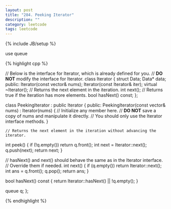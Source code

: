 ```yaml
---
layout: post
title: "284. Peeking Iterator"
description: ""
category: leetcode
tags: leetcode
---
```

{% include JB/setup %}

use queue

{% highlight cpp %}

// Below is the interface for Iterator, which is already defined for you.
// **DO NOT** modify the interface for Iterator.
class Iterator {
  struct Data;
  Data* data;
public:
  Iterator(const vector<int>& nums);
  Iterator(const Iterator& iter);
  virtual ~Iterator();
  // Returns the next element in the iteration.
  int next();
  // Returns true if the iteration has more elements.
  bool hasNext() const;
};


class PeekingIterator : public Iterator {
public:
  PeekingIterator(const vector<int>& nums) : Iterator(nums) {
    // Initialize any member here.
    // **DO NOT** save a copy of nums and manipulate it directly.
    // You should only use the Iterator interface methods.
  }

    // Returns the next element in the iteration without advancing the iterator.
  int peek() {
    if (!q.empty()) return q.front();
    int next = Iterator::next();
    q.push(next);
    return next;
  }

  // hasNext() and next() should behave the same as in the Iterator interface.
  // Override them if needed.
  int next() {
    if (q.empty())
      return Iterator::next();
    int ans = q.front();
    q.pop();
    return ans;
  }

  bool hasNext() const {
    return Iterator::hasNext() || !q.empty();
  }
  
  queue <int> q;
};

{% endhighlight %}
